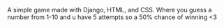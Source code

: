 A simple game made with Django, HTML, and CSS.
Where you guess a number from 1-10 and u have 5 attempts so a 50% chance of winning <3
